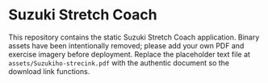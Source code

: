 # Suzuki Stretch Coach

This repository contains the static Suzuki Stretch Coach application. Binary assets have been intentionally removed; please add your own PDF and exercise imagery before deployment. Replace the placeholder text file at `assets/Suzukiho-strecink.pdf` with the authentic document so the download link functions.
